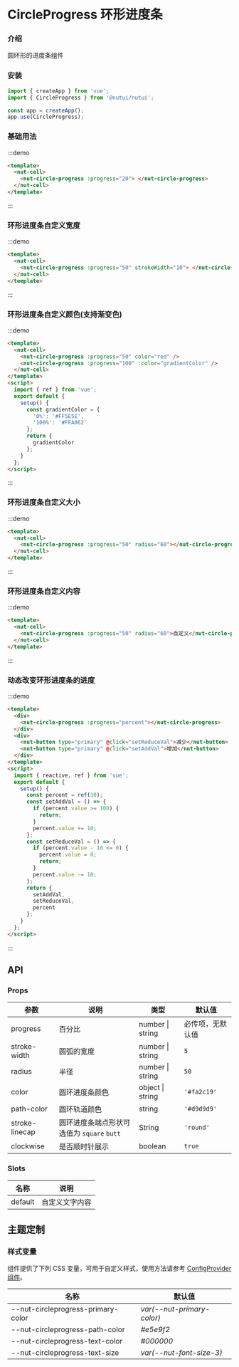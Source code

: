 # CircleProgress 环形进度条

### 介绍

圆环形的进度条组件

### 安装

```javascript
import { createApp } from 'vue';
import { CircleProgress } from '@nutui/nutui';

const app = createApp();
app.use(CircleProgress);
```

### 基础用法

:::demo

```html
<template>
  <nut-cell>
    <nut-circle-progress :progress="20"> </nut-circle-progress>
  </nut-cell>
</template>
```

:::

### 环形进度条自定义宽度

:::demo

```html
<template>
  <nut-cell>
    <nut-circle-progress :progress="50" strokeWidth="10"> </nut-circle-progress>
  </nut-cell>
</template>
```

:::

### 环形进度条自定义颜色(支持渐变色)

:::demo

```html
<template>
  <nut-cell>
    <nut-circle-progress :progress="50" color="red" />
    <nut-circle-progress :progress="100" :color="gradientColor" />
  </nut-cell>
</template>
<script>
  import { ref } from 'vue';
  export default {
    setup() {
      const gradientColor = {
        '0%': '#FF5E5E',
        '100%': '#FFA062'
      };
      return {
        gradientColor
      };
    }
  };
</script>
```

:::

### 环形进度条自定义大小

:::demo

```html
<template>
  <nut-cell>
    <nut-circle-progress :progress="50" radius="60"></nut-circle-progress>
  </nut-cell>
</template>
```

:::

### 环形进度条自定义内容

:::demo

```html
<template>
  <nut-cell>
    <nut-circle-progress :progress="50" radius="60">自定义</nut-circle-progress>
  </nut-cell>
</template>
```

:::

### 动态改变环形进度条的进度

:::demo

```html
<template>
  <div>
    <nut-circle-progress :progress="percent"></nut-circle-progress>
  </div>
  <div>
    <nut-button type="primary" @click="setReduceVal">减少</nut-button>
    <nut-button type="primary" @click="setAddVal">增加</nut-button>
  </div>
</template>
<script>
  import { reactive, ref } from 'vue';
  export default {
    setup() {
      const percent = ref(30);
      const setAddVal = () => {
        if (percent.value >= 100) {
          return;
        }
        percent.value += 10;
      };
      const setReduceVal = () => {
        if (percent.value - 10 <= 0) {
          percent.value = 0;
          return;
        }
        percent.value -= 10;
      };
      return {
        setAddVal,
        setReduceVal,
        percent
      };
    }
  };
</script>
```

:::

## API

### Props

| 参数           | 说明                                       | 类型             | 默认值           |
| -------------- | ------------------------------------------ | ---------------- | ---------------- |
| progress       | 百分比                                     | number \| string | 必传项，无默认值 |
| stroke-width   | 圆弧的宽度                                 | number \| string | `5`              |
| radius         | 半径                                       | number \| string | `50`             |
| color          | 圆环进度条颜色                             | object \| string | `'#fa2c19'`      |
| path-color     | 圆环轨道颜色                               | string           | `'#d9d9d9'`      |
| stroke-linecap | 圆环进度条端点形状可选值为 `square` `butt` | String           | `'round'`        |
| clockwise      | 是否顺时针展示                             | boolean          | `true`           |

### Slots

| 名称    | 说明           |
| ------- | -------------- |
| default | 自定义文字内容 |

## 主题定制

### 样式变量

组件提供了下列 CSS 变量，可用于自定义样式，使用方法请参考 [ConfigProvider 组件](#/zh-CN/component/configprovider)。

| 名称                               | 默认值                     |
| ---------------------------------- | -------------------------- |
| --nut-circleprogress-primary-color | _var(--nut-primary-color)_ |
| --nut-circleprogress-path-color    | _#e5e9f2_                  |
| --nut-circleprogress-text-color    | _#000000_                  |
| --nut-circleprogress-text-size     | _var(--nut-font-size-3)_   |
